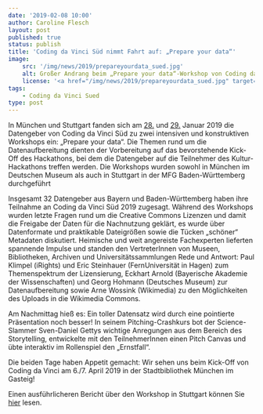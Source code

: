 ```yaml
---
date: '2019-02-08 10:00'
author: Caroline Flesch
layout: post
published: true
status: publish
title: 'Coding da Vinci Süd nimmt Fahrt auf: „Prepare your data“'
image:
    src: '/img/news/2019/prepareyourdata_sued.jpg'
    alt: Großer Andrang beim „Prepare your data“-Workshop von Coding da Vinci Süd
    license: '<a href="/img/news/2019/prepareyourdata_sued.jpg" target="_blank">Großer Andrang beim „Prepare your data“-Workshop von Coding da Vinci Süd</a>, <a href="https://creativecommons.org/licenses/by-sa/4.0/deed.de" target="_blank">CC-BY-SA 4.0</a>, Foto: Angelika Schindel'
tags:
    - Coding da Vinci Sued
type: post
---
```

<p>
In München und Stuttgart fanden sich am <a href="/events/sued/CdV_Sued_Datenworkshop_MUC.pdf">28.</a> und <a href="/events/sued/CdV_Sued_Datenworkshop_STUTT.pdf">29.</a> Januar 2019 die Datengeber von Coding da Vinci Süd zu zwei intensiven und konstruktiven Workshops ein: „Prepare your data“. Die Themen rund um die Datenaufbereitung dienten der Vorbereitung auf das bevorstehende Kick-Off des Hackathons, bei dem die Datengeber auf die Teilnehmer des Kultur-Hackathons treffen werden. Die Workshops wurden sowohl in München im Deutschen Museum als auch in Stuttgart in der MFG Baden-Württemberg durchgeführt</p>
<p>Insgesamt 32 Datengeber aus Bayern und Baden-Württemberg haben ihre Teilnahme an Coding da Vinci Süd 2019 zugesagt. Während des Workshops wurden letzte Fragen rund um die Creative Commons Lizenzen und damit die Freigabe der Daten für die Nachnutzung geklärt, es wurde über Datenformate und praktikable Dateigrößen sowie die Tücken „schöner“ Metadaten diskutiert. Heimische und weit angereiste Fachexperten lieferten spannende Impulse und standen den VertreterInnen von Museen, Bibliotheken, Archiven und Universitätssammlungen Rede und Antwort: Paul Klimpel (iRights) und Eric Steinhauer (FernUniversität in Hagen) zum Themenspektrum der Lizensierung, Eckhart Arnold (Bayerische Akademie der Wissenschaften) und Georg Hohmann (Deutsches Museum) zur Datenaufbereitung sowie Arne Wossink (Wikimedia) zu den Möglichkeiten des Uploads in die Wikimedia Commons.</p>
<p>Am Nachmittag hieß es: Ein toller Datensatz wird durch eine pointierte Präsentation noch besser! In seinem Pitching-Crashkurs bot der Science-Slammer Sven-Daniel Gettys wichtige Anregungen aus dem Bereich des Storytelling, entwickelte mit den TeilnehmerInnen einen Pitch Canvas und übte interaktiv im Rollenspiel den „Ernstfall“. 
</p>
<p>Die beiden Tage haben Appetit gemacht: Wir sehen uns beim Kick-Off von Coding da Vinci am 6./7. April 2019 in der Stadtbibliothek München im Gasteig!
<p>Einen ausführlicheren Bericht über den Workshop in Stuttgart können Sie <a href="https://www.mfg.de/aktuelles/details/1109-hinter-jeder-datei-steckt-eine-kleine-entdeckung/">hier</a> lesen.
</p>
